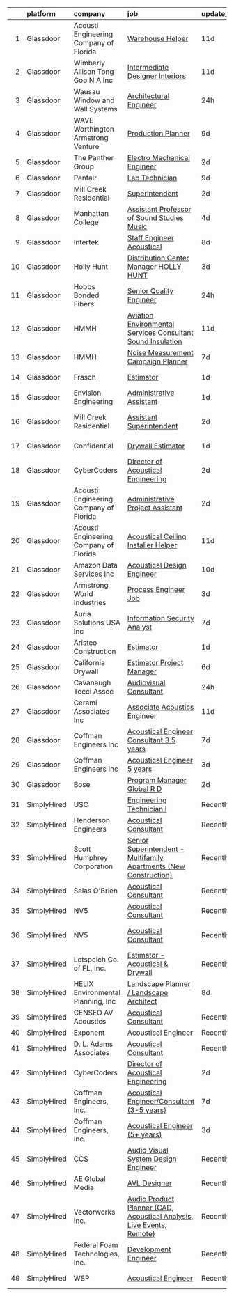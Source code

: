 

|    | platform    | company                                | job                                                                                                                                                                                                                                                                                                                                                                                                                                                                                                                                                                                                                                                                                                                                                                                                                                                                                                                                                                                                                                                                                                                                                                                                                                                                                                                                                                                                                       | update_time   | location                |
|---:|:------------|:---------------------------------------|:--------------------------------------------------------------------------------------------------------------------------------------------------------------------------------------------------------------------------------------------------------------------------------------------------------------------------------------------------------------------------------------------------------------------------------------------------------------------------------------------------------------------------------------------------------------------------------------------------------------------------------------------------------------------------------------------------------------------------------------------------------------------------------------------------------------------------------------------------------------------------------------------------------------------------------------------------------------------------------------------------------------------------------------------------------------------------------------------------------------------------------------------------------------------------------------------------------------------------------------------------------------------------------------------------------------------------------------------------------------------------------------------------------------------------|:--------------|:------------------------|
|  1 | Glassdoor   | Acousti Engineering Company of Florida | [Warehouse Helper](https://www.glassdoor.com/partner/jobListing.htm?pos=115&ao=1136043&s=58&guid=0000018271f226cb9994136393bd6b60&src=GD_JOB_AD&t=SR&vt=w&ea=1&cs=1_a0058f80&cb=1659769071601&jobListingId=1008028539574&jrtk=3-0-1g9ov49ndkltg801-1g9ov49ntjm6m800-3f5c535f4aa1c78d-)                                                                                                                                                                                                                                                                                                                                                                                                                                                                                                                                                                                                                                                                                                                                                                                                                                                                                                                                                                                                                                                                                                                                    | 11d           | Tallahassee, FL         |
|  2 | Glassdoor   | Wimberly Allison Tong   Goo N A   Inc  | [Intermediate Designer   Interiors](https://www.glassdoor.com/partner/jobListing.htm?pos=121&ao=1136043&s=58&guid=0000018271f226cb9994136393bd6b60&src=GD_JOB_AD&t=SR&vt=w&cs=1_fb35709a&cb=1659769071601&jobListingId=1008029035298&jrtk=3-0-1g9ov49ndkltg801-1g9ov49ntjm6m800-62451e809ad1029f-)                                                                                                                                                                                                                                                                                                                                                                                                                                                                                                                                                                                                                                                                                                                                                                                                                                                                                                                                                                                                                                                                                                                        | 11d           | New York, NY            |
|  3 | Glassdoor   | Wausau Window and Wall Systems         | [Architectural Engineer](https://www.glassdoor.com/partner/jobListing.htm?pos=125&ao=1136043&s=58&guid=0000018271f226cb9994136393bd6b60&src=GD_JOB_AD&t=SR&vt=w&cs=1_22f27d8d&cb=1659769071604&jobListingId=1008056165032&jrtk=3-0-1g9ov49ndkltg801-1g9ov49ntjm6m800-9c30225bfe76202c-)                                                                                                                                                                                                                                                                                                                                                                                                                                                                                                                                                                                                                                                                                                                                                                                                                                                                                                                                                                                                                                                                                                                                   | 24h           | Wausau, WI              |
|  4 | Glassdoor   | WAVE   Worthington Armstrong Venture   | [Production Planner](https://www.glassdoor.com/partner/jobListing.htm?pos=106&ao=1110586&s=58&guid=0000018271f226cb9994136393bd6b60&src=GD_JOB_AD&t=SR&vt=w&ea=1&cs=1_bbd8fe9c&cb=1659769071600&jobListingId=1008033329938&cpc=1CBFC3E34E2A31FF&jrtk=3-0-1g9ov49ndkltg801-1g9ov49ntjm6m800-c999e79d688c95d6--6NYlbfkN0BTulKQ62FfEOJT-xD4mupRMsoKNTN8aR1sqftDsJ-ZPg-SAU92t4fAAevrrRtJXFKJIYVnWSeVWf_REL2gftOtljyihgygqbsTDjreu_XwtAGoxz5zLgbkqOR6_3RQwv-hh33dHxqxwZpGo29tOGzKMn2nfySPLOBHWVADz5K4mDHSCILHP9KJfSHKZvZb3Yo6CUt5tuMn3pEXBhsjFFwYsBS9jmBh45XtK-XJzueNKgaKOboxDKvKvsVpvvNRsGIvRuqOJlZoJp0F_kjUR-dCHweypnViiCSQoDlC1-MaYKoroOcoIXPx0gWPgGznzZPajqLyGk4bMehamPXIHjN7VsNz2SGObJaA_MuXpF70tfHiOX6ZepEFNT-vdtaywpufd73gbVtMi9EaJj5BUW7IjbL7NC_22XYWecS-R6VdIKmhPaCFIhMyNMQSkrDv50BB4GLoWEHwThx80kstg9-9v8_IodnXCFCxl-y1fIytDoKvVXOb8mip-9Fanc_KcgU%3D)                                                                                                                                                                                                                                                                                                                                                                                                                                                                                                                                                               | 9d            | Alpharetta, GA          |
|  5 | Glassdoor   | The Panther Group                      | [Electro Mechanical Engineer](https://www.glassdoor.com/partner/jobListing.htm?pos=108&ao=1110586&s=58&guid=0000018271f226cb9994136393bd6b60&src=GD_JOB_AD&t=SR&vt=w&ea=1&cs=1_417f8298&cb=1659769071600&jobListingId=1008050059048&cpc=F41FEAB56D215062&jrtk=3-0-1g9ov49ndkltg801-1g9ov49ntjm6m800-9bce4c443ee2930e--6NYlbfkN0CNPMheye81CzYnvunZY7yovNfSZKsgaMjzK-BTgXufI2fDZqb14OtID8EITmQy8dP78hRLJsh6iTajQqbvgwvBxltJ_9vqBoxt12fV9NNkJJ5TTAZhNVf6N1ZjLvXmUm0ZpLI7GSPFe2upSBoDuOcAykBCwlsAOt8C4PLhmJCcx70hWAcwIc5Ouq7mk0X4SUW0n5Dzs5muPuLcPNzWjMtyjpeWTKYXDNzF-dfmYletxHYF4bvtAWvxssjTMRp6RIaCRfhM8xCeSR16zHhv4EfZXfLIGr2GlpHFuqJfyDDMRAx_sYqcMepEMWnvjBiPPuJtnjdLhAzjdVA85eyVsvhgYW09ZhF_vWb4Xi3sw9IUcBJiB3cD6-ldsNr2ppGO3HpgPfBmqIxn_sATZhUTqVwYGBFo1DW4JdNPwPF59k7Vue_5aI4MB8lPHVgETh2ekaJWEF6nEYSbm-USkSUois_9c11zqf2yZPeQl-ovkzIkEjUQzSdkWb861vbHmQhZjyHAH8oafs09ug%3D%3D)                                                                                                                                                                                                                                                                                                                                                                                                                                                                                                                                        | 2d            | Westford, MA            |
|  6 | Glassdoor   | Pentair                                | [Lab Technician](https://www.glassdoor.com/partner/jobListing.htm?pos=101&ao=1110586&s=58&guid=0000018271f226cb9994136393bd6b60&src=GD_JOB_AD&t=SR&vt=w&ea=1&cs=1_6ef28e8e&cb=1659769071599&jobListingId=1008033061600&cpc=1641D5D5536C06B6&jrtk=3-0-1g9ov49ndkltg801-1g9ov49ntjm6m800-d847532aa3814301--6NYlbfkN0ArCD_RdrKpwdIL6cUcEsoiLNKhbTi0V3G9FrUpA1yUqRVbaITwEMEOPdXrJSDk3lQyKLLrCIQqVwDu0ake6JCZpfokyusxSLuS7D9rryeol33tBpumF6UBqLqqS-tU1tQxAVkdMD2tNC1kwhs04S_CLxdi0GmEWd7bJ_YBnPAmXuPmVcTtE88-y7p0LtpNAcCPsfaWHn_ZiAHsPYoPZn5dR9MX_o1gtnqRFRc-aT-MXBDFjHl4ofuefPxPADe8gl996Sw1sDfu34EZ6CG4TEQFUC_4rwglKVNUOo8KAanabJ6vogUHR66q4YqMQqf29cZKTKzrwZ1B1-bcZuT7bbOltRPDaDq1LM0FhmKUd1PdEwv3S2qi07gtxB9iwT3RB--hdsls2whH1AQ1JL0Z1RwaasvKHcv0Nt0V7HP8u6BXZpjHvoG2Gc_DcNAMIeD0AfAkQbiR7ugNHuaPGLvlf0F1Y0lU5xWGLSgyYMuKmbrjpouijC5OdJ8PFlSAS5HP_ofBEwJOjFYzkw%3D%3D)                                                                                                                                                                                                                                                                                                                                                                                                                                                                                                                                                     | 9d            | Delavan, WI             |
|  7 | Glassdoor   | Mill Creek Residential                 | [Superintendent](https://www.glassdoor.com/partner/jobListing.htm?pos=117&ao=1136043&s=58&guid=0000018271f226cb9994136393bd6b60&src=GD_JOB_AD&t=SR&vt=w&cs=1_68e84d22&cb=1659769071601&jobListingId=1008050399918&jrtk=3-0-1g9ov49ndkltg801-1g9ov49ntjm6m800-48f4c794efb083dc-)                                                                                                                                                                                                                                                                                                                                                                                                                                                                                                                                                                                                                                                                                                                                                                                                                                                                                                                                                                                                                                                                                                                                           | 2d            | Tampa, FL               |
|  8 | Glassdoor   | Manhattan College                      | [Assistant Professor of Sound Studies Music](https://www.glassdoor.com/partner/jobListing.htm?pos=118&ao=1136043&s=58&guid=0000018271f226cb9994136393bd6b60&src=GD_JOB_AD&t=SR&vt=w&cs=1_1adab0b0&cb=1659769071601&jobListingId=1008046061188&jrtk=3-0-1g9ov49ndkltg801-1g9ov49ntjm6m800-2666f9c293f0e4a9-)                                                                                                                                                                                                                                                                                                                                                                                                                                                                                                                                                                                                                                                                                                                                                                                                                                                                                                                                                                                                                                                                                                               | 4d            | Riverdale, NY           |
|  9 | Glassdoor   | Intertek                               | [Staff Engineer   Acoustical](https://www.glassdoor.com/partner/jobListing.htm?pos=126&ao=1136043&s=58&guid=0000018271f226cb9994136393bd6b60&src=GD_JOB_AD&t=SR&vt=w&cs=1_d91d743e&cb=1659769071604&jobListingId=1008035773253&jrtk=3-0-1g9ov49ndkltg801-1g9ov49ntjm6m800-f7e00582da3f092d-)                                                                                                                                                                                                                                                                                                                                                                                                                                                                                                                                                                                                                                                                                                                                                                                                                                                                                                                                                                                                                                                                                                                              | 8d            | Cortland, NY            |
| 10 | Glassdoor   | Holly Hunt                             | [Distribution Center Manager   HOLLY HUNT](https://www.glassdoor.com/partner/jobListing.htm?pos=122&ao=1136043&s=58&guid=0000018271f226cb9994136393bd6b60&src=GD_JOB_AD&t=SR&vt=w&ea=1&cs=1_e7987807&cb=1659769071601&jobListingId=1008048964337&jrtk=3-0-1g9ov49ndkltg801-1g9ov49ntjm6m800-145b8ddee75041c4-)                                                                                                                                                                                                                                                                                                                                                                                                                                                                                                                                                                                                                                                                                                                                                                                                                                                                                                                                                                                                                                                                                                            | 3d            | McCook, IL              |
| 11 | Glassdoor   | Hobbs Bonded Fibers                    | [Senior Quality Engineer](https://www.glassdoor.com/partner/jobListing.htm?pos=103&ao=1110586&s=58&guid=0000018271f226cb9994136393bd6b60&src=GD_JOB_AD&t=SR&vt=w&ea=1&cs=1_8fe3ac56&cb=1659769071599&jobListingId=1008055590397&cpc=6A22310A23505C64&jrtk=3-0-1g9ov49ndkltg801-1g9ov49ntjm6m800-b3f896da581e7073--6NYlbfkN0BHIfC1zsKGIu0R3teaIu8liT7fbRNLaQeDQfcPJweUK16HKW-DuQbylXQSYNtkf3wbIeUTaINlFTGXY2ouswaM_Xs3MqccYBV2Ss_EivXZgbeinn4kvekMMP19j08mhDSmnLgaSXDSUaU_zFnPMuwY2zEJ0WItf9eflg0wHWdgd3W78YlOIUNrZlvdV4O016n2Ezs3R0e3s5o6HzKbjjpaG6PtXlZ3XBRUDvV6K8IH6ejHc1oMG_8PgWrH6oL3p25VWHoRGHKBld5z5CFNEGp2uwkh-elU17MyyQ9Omig5rfAAE4WjKm_shP69E-TeUbtaQP-hxDpcDkZkVm5kqRsVmbJPIHUL0eiAej1QW5FF5ot5uDYLvQGATIonfGmjY0Q79pUYQRYk_cYMV-EvQk2d2E2LrJbKkJTtHclXDLjeCjbAcFh_G_cWCmzH7uXCOM4V02sywnghxTQzY9xpknEmryZoTJtRwAir5Gv_sxoJoSt2MOi7b5_53LsSKV8pnpUXkZKnLo_tIg%3D%3D)                                                                                                                                                                                                                                                                                                                                                                                                                                                                                                                                            | 24h           | Waco, TX                |
| 12 | Glassdoor   | HMMH                                   | [Aviation Environmental Services Consultant  Sound Insulation](https://www.glassdoor.com/partner/jobListing.htm?pos=130&ao=1136043&s=58&guid=0000018271f226cb9994136393bd6b60&src=GD_JOB_AD&t=SR&vt=w&ea=1&cs=1_c66f11f7&cb=1659769071604&jobListingId=1008028076276&jrtk=3-0-1g9ov49ndkltg801-1g9ov49ntjm6m800-c74a4aef083d043e-)                                                                                                                                                                                                                                                                                                                                                                                                                                                                                                                                                                                                                                                                                                                                                                                                                                                                                                                                                                                                                                                                                        | 11d           | San Diego, CA           |
| 13 | Glassdoor   | HMMH                                   | [Noise Measurement Campaign Planner](https://www.glassdoor.com/partner/jobListing.htm?pos=120&ao=1136043&s=58&guid=0000018271f226cb9994136393bd6b60&src=GD_JOB_AD&t=SR&vt=w&ea=1&cs=1_28699e32&cb=1659769071603&jobListingId=1008037699917&jrtk=3-0-1g9ov49ndkltg801-1g9ov49ntjm6m800-1168839ea92bc7ec-)                                                                                                                                                                                                                                                                                                                                                                                                                                                                                                                                                                                                                                                                                                                                                                                                                                                                                                                                                                                                                                                                                                                  | 7d            | Remote                  |
| 14 | Glassdoor   | Frasch                                 | [Estimator](https://www.glassdoor.com/partner/jobListing.htm?pos=113&ao=1136043&s=58&guid=0000018271f226cb9994136393bd6b60&src=GD_JOB_AD&t=SR&vt=w&ea=1&cs=1_651ebaf9&cb=1659769071601&jobListingId=1008054092587&jrtk=3-0-1g9ov49ndkltg801-1g9ov49ntjm6m800-a970ec22b96b6b36-)                                                                                                                                                                                                                                                                                                                                                                                                                                                                                                                                                                                                                                                                                                                                                                                                                                                                                                                                                                                                                                                                                                                                           | 1d            | Arlington, TX           |
| 15 | Glassdoor   | Envision Engineering                   | [Administrative Assistant](https://www.glassdoor.com/partner/jobListing.htm?pos=104&ao=1110586&s=58&guid=0000018271f226cb9994136393bd6b60&src=GD_JOB_AD&t=SR&vt=w&ea=1&cs=1_10827d9c&cb=1659769071600&jobListingId=1008053780346&cpc=32EE424DE2B657EB&jrtk=3-0-1g9ov49ndkltg801-1g9ov49ntjm6m800-ae28897ee1f6a97d--6NYlbfkN0CdcVd3SDA1nO7RkKTAACmPV4xEt72Vls8LI2dqcgyOeJypdWoMdaFfBIkIJc9G-IC1QkWd1TMkeuMoWQ6MmGRWM2miKDWmOy705L2fRJHh3oUPq3YrEZ7RU9LbWOpPsdffa23PPw92ETuR4-VJRHNdsI46z98mYRaw-egAJJgukFPFaRO9D51IKrdY2hrhrWQup7yQyjVdpHPY00e54vLdaBUWWMTnN3--H2onWvnJ6GGFVejpGtTHKoG4XZwNoBqdMhzt4cY0aea5rHzC_ZWetRTZRSJW5FSemFk9AyswJ65ZQBEV9PmOn1j45a855vFK5IVuHeaQqp6w3EW8iN-3N0Y6ESe2CqElzj2TLWQlgZlG5kzm2VMq9iLlBzFNSry9U3IE3EvvW8A5pQ4ANONbujOWSxGMiTxGMfpw6VygDXHXnkjDVNGkWOjdylrNASQiCRbnYqOH3vthykv47p2cmZ3K2UE1oZbmbkGs6mDAbOoIx-sY1Cvis2QA9HqG7p0%3D)                                                                                                                                                                                                                                                                                                                                                                                                                                                                                                                                                         | 1d            | Salt Lake City, UT      |
| 16 | Glassdoor   | Mill Creek Residential                 | [Assistant Superintendent](https://www.glassdoor.com/partner/jobListing.htm?pos=123&ao=1136043&s=58&guid=0000018271f226cb9994136393bd6b60&src=GD_JOB_AD&t=SR&vt=w&cs=1_9a7c2a64&cb=1659769071604&jobListingId=1008050400046&jrtk=3-0-1g9ov49ndkltg801-1g9ov49ntjm6m800-c3db194cd1720982-)                                                                                                                                                                                                                                                                                                                                                                                                                                                                                                                                                                                                                                                                                                                                                                                                                                                                                                                                                                                                                                                                                                                                 | 2d            | Saint Petersburg, FL    |
| 17 | Glassdoor   | Confidential                           | [Drywall Estimator](https://www.glassdoor.com/partner/jobListing.htm?pos=102&ao=1110586&s=58&guid=0000018271f226cb9994136393bd6b60&src=GD_JOB_AD&t=SR&vt=w&ea=1&cs=1_a7839368&cb=1659769071599&jobListingId=1008053799851&cpc=C0FAF87ADD587446&jrtk=3-0-1g9ov49ndkltg801-1g9ov49ntjm6m800-36661f6620554e25--6NYlbfkN0BBGG9LMNqL16EzDx9S3nKk4b6IwprgSJginr0DZD_oW-FI5qtWA8j26jMX6BC3EPepXpKcnEsRWTG6Wm_IghE1Z_PyAAt3vWIELJ3j2b5wjKdtWVZWGmRaZV9TfDae1OR50LfijcDZAuMsVJxO-XHtEUHmzfSCRHJiTiGAxqYKBMexc7y-nM13q8V-5fOdWR9kEC9QD--cqnbjY_qBP2wabQ-tJLQ-yb6-Iu5X-vQFeXdkICl5RP3FRISOncGVqoqY-_8gOCvbukux7a1GQ4luHxBtq9Wf6fWq_l2CYlk2PB_B9__trdoYN0kD4KCB5V92XkCIGaZ15HMWh6ngzVK2pi-_BdQKTkDB5zci8tMjp1Zgo4D2ee01XQSlUjBZ1N_mYljjXN213CDtFaKmkrAUvFTyCe3_KpLsuFbQQLU3kAlOzWDHhVUVDggFn8gz2olk9r0BtwSpR3t8TH-qLxIREwiqXhEyZlq3HdSrLRRRBjevFvivOnZDA2jYZE2jxA2vNIPjj1qwaA%3D%3D)                                                                                                                                                                                                                                                                                                                                                                                                                                                                                                                                                  | 1d            | United States           |
| 18 | Glassdoor   | CyberCoders                            | [Director of Acoustical Engineering](https://www.glassdoor.com/partner/jobListing.htm?pos=107&ao=1110586&s=58&guid=0000018271f226cb9994136393bd6b60&src=GD_JOB_AD&t=SR&vt=w&ea=1&cs=1_901e08bd&cb=1659769071600&jobListingId=1008050648902&cpc=6FC5BA77C9A4CD78&jrtk=3-0-1g9ov49ndkltg801-1g9ov49ntjm6m800-c14764309016c6a2--6NYlbfkN0CpFJQzrgRR8WqXWK1qKKEqALWJw739KlKqr2H-MSI4eoBlI4EFrmor2FYZMP3muM0Ai8CXh9BA6J3CBMA4R8qdmWIsSKecL5ca1lD8CI_tz0VvCncZ2iHFPEVjNe_e5eAlHx8DkSrDVqRR5ASczRNgV2CNEF7uVRJGi8Vg3FUdJdDUOkcXNMVtXm8pWxNuRK3FWbuYRZhSxmBk2C78JnTnmmFyGefDydUhWE9jDCsOVqAaS3Y6yMfnei-UFaS8XRUOPXXpoiiQhfulBpS14VN5LbDzU3MsQC_n1azh0zd46AdGbPJQsab1SqLopwGAZwtI5GonAb10dt1N0uHOHYoJSZMq3pCMkrQWowjB3qy5LMM83YwbL2UBkdv70DQ8anAfeHsECnsXLCBEHf0fmEwXbKkHaAeMO3tn7LicNkF-xcPXCRWUlQk7w1POXS_DFKXk-ncNgfcLR1iJWk26HjfdlNrvdRR1n4GDtWJLlZ-uAx2XVvcmxeXwUAppAtOQApRL88WBw57q9LnDnkwlsAsSYzn7E1Vt766qBu75VdTziSx_9gXrXHptwp6kR0GdNPSTlsWg8ZYamattdoeHcyrm516Cv4EkdyA2YtzI9Eqs6Mbch21ry0gVCYTSrDHOSr2X_mikTiEZV2ODm95D9CUYjunj3lyROZSqvutc_DfnNUhiAqIHxfgXZQyVFEp10rxNTy93C_zdnRsmPqilZAOM1UtGXrelk1GSKtmU1RFAHos2dK1OkkI0F3BrWbwFgmB66ZfNFSWyIZ-WWdJl5B_WruwsBGNfBowpQ3aR2_njBeM9PfGTy-Zmy9730Snq1vHeFVKfRIt98c4sTyIipOvn7DY_9rSWEMtFojx5AqzYptn5oO0lTFzXTVvwrSUkc-oNFRmL27T7Jmqbt4aaa7mbcteD4D1kLK90smhvQFsUGAoObsfGNDUa1uR2VGBCXMltkFQ7-CWFF9ViIuMbxVxlyyLsUKkudBqTawZCW3aUHIhvl2mjabGUFBcC--wwQYNxfF3HyVy3zg%3D%3D) | 2d            | Detroit, MI             |
| 19 | Glassdoor   | Acousti Engineering Company of Florida | [Administrative Project Assistant](https://www.glassdoor.com/partner/jobListing.htm?pos=127&ao=1136043&s=58&guid=0000018271f226cb9994136393bd6b60&src=GD_JOB_AD&t=SR&vt=w&ea=1&cs=1_f73e89a9&cb=1659769071604&jobListingId=1008051311115&jrtk=3-0-1g9ov49ndkltg801-1g9ov49ntjm6m800-34df9f0c0ab8088e-)                                                                                                                                                                                                                                                                                                                                                                                                                                                                                                                                                                                                                                                                                                                                                                                                                                                                                                                                                                                                                                                                                                                    | 2d            | Miami, FL               |
| 20 | Glassdoor   | Acousti Engineering Company of Florida | [Acoustical Ceiling Installer Helper](https://www.glassdoor.com/partner/jobListing.htm?pos=112&ao=1136043&s=58&guid=0000018271f226cb9994136393bd6b60&src=GD_JOB_AD&t=SR&vt=w&ea=1&cs=1_d329ae3f&cb=1659769071601&jobListingId=1008028539575&jrtk=3-0-1g9ov49ndkltg801-1g9ov49ntjm6m800-76f073ef742d5a2c-)                                                                                                                                                                                                                                                                                                                                                                                                                                                                                                                                                                                                                                                                                                                                                                                                                                                                                                                                                                                                                                                                                                                 | 11d           | Tallahassee, FL         |
| 21 | Glassdoor   | Amazon Data Services  Inc              | [Acoustical Design Engineer](https://www.glassdoor.com/partner/jobListing.htm?pos=116&ao=1136043&s=58&guid=0000018271f226cb9994136393bd6b60&src=GD_JOB_AD&t=SR&vt=w&cs=1_6b442fe7&cb=1659769071601&jobListingId=1008031246602&jrtk=3-0-1g9ov49ndkltg801-1g9ov49ntjm6m800-bfcba6d97c845406-)                                                                                                                                                                                                                                                                                                                                                                                                                                                                                                                                                                                                                                                                                                                                                                                                                                                                                                                                                                                                                                                                                                                               | 10d           | Herndon, VA             |
| 22 | Glassdoor   | Armstrong World Industries             | [Process Engineer Job](https://www.glassdoor.com/partner/jobListing.htm?pos=105&ao=1110586&s=58&guid=0000018271f226cb9994136393bd6b60&src=GD_JOB_AD&t=SR&vt=w&cs=1_33209020&cb=1659769071599&jobListingId=1008047298220&cpc=48B9F4758953335C&jrtk=3-0-1g9ov49ndkltg801-1g9ov49ntjm6m800-45303b1623f4254f--6NYlbfkN0DAm8vvJJD9Y3Etb11EBkS-MujQulL42x3uS2fFnoqOvAdIC64HSWNxkyOxXDVyoGuvVXxPWZX9bn6KbXS71axgPOQTbjgVVUvGnkDPw2CekdGBttMMNxw9CvFadiuH3xjoFUoFWDLe4WFLBHx1Lvuf36al2yQ1RMC6yKop89i14GrXUPs21yBS5XSrkIa0Va7zye1iCAc1udY9azEok9AGleBtaCPpyYqhLyVXWKQAlwfbjuLsehVIOfHmxiRZ1lcXsHPHvKwiIGfSl4fMumEdFYKOu4vd7jXGPMqzTzQZkLU-5CqPJQxS7p2DNXZqRnLE3YhEqyb16IcLi3VjXDA1HMdr6ePPyCzMx37HR9YBa7zPV7FZMomCJhStD3VYhtzau2TeJD_8rZHFJFTw94oBlBM2C4-sONYB99Si_CKtslnsnCXj-8PfZzwtiQsADaQhWl6RuHssR9Ut8GINfYTIVB6W15sNUiT05aGQ4ppGa9UEr-b4lis5Xq_tTk4gRkRH2koYZhynl0WaNbM5fUV8JmH9NRl91yLRfVcIhiJ_5A%3D%3D)                                                                                                                                                                                                                                                                                                                                                                                                                                                                                                                    | 3d            | Hilliard, OH            |
| 23 | Glassdoor   | Auria Solutions USA  Inc               | [Information Security Analyst](https://www.glassdoor.com/partner/jobListing.htm?pos=111&ao=1136043&s=58&guid=0000018271f226cb9994136393bd6b60&src=GD_JOB_AD&t=SR&vt=w&ea=1&cs=1_80674248&cb=1659769071600&jobListingId=1008038353277&jrtk=3-0-1g9ov49ndkltg801-1g9ov49ntjm6m800-130add17ac7ba850-)                                                                                                                                                                                                                                                                                                                                                                                                                                                                                                                                                                                                                                                                                                                                                                                                                                                                                                                                                                                                                                                                                                                        | 7d            | Southfield, MI          |
| 24 | Glassdoor   | Aristeo Construction                   | [Estimator](https://www.glassdoor.com/partner/jobListing.htm?pos=129&ao=1136043&s=58&guid=0000018271f226cb9994136393bd6b60&src=GD_JOB_AD&t=SR&vt=w&ea=1&cs=1_9f2a8bbd&cb=1659769071604&jobListingId=1008054576878&jrtk=3-0-1g9ov49ndkltg801-1g9ov49ntjm6m800-cbe8309170623650-)                                                                                                                                                                                                                                                                                                                                                                                                                                                                                                                                                                                                                                                                                                                                                                                                                                                                                                                                                                                                                                                                                                                                           | 1d            | Livonia, MI             |
| 25 | Glassdoor   | California Drywall                     | [Estimator Project Manager](https://www.glassdoor.com/partner/jobListing.htm?pos=119&ao=1136043&s=58&guid=0000018271f226cb9994136393bd6b60&src=GD_JOB_AD&t=SR&vt=w&ea=1&cs=1_b9a429a2&cb=1659769071601&jobListingId=1008039304022&jrtk=3-0-1g9ov49ndkltg801-1g9ov49ntjm6m800-d5d8b2d4eca75a68-)                                                                                                                                                                                                                                                                                                                                                                                                                                                                                                                                                                                                                                                                                                                                                                                                                                                                                                                                                                                                                                                                                                                           | 6d            | Atwater, CA             |
| 26 | Glassdoor   | Cavanaugh Tocci Assoc                  | [Audiovisual Consultant](https://www.glassdoor.com/partner/jobListing.htm?pos=124&ao=1136043&s=58&guid=0000018271f226cb9994136393bd6b60&src=GD_JOB_AD&t=SR&vt=w&ea=1&cs=1_51579efb&cb=1659769071604&jobListingId=1008055874739&jrtk=3-0-1g9ov49ndkltg801-1g9ov49ntjm6m800-52da795efff19934-)                                                                                                                                                                                                                                                                                                                                                                                                                                                                                                                                                                                                                                                                                                                                                                                                                                                                                                                                                                                                                                                                                                                              | 24h           | Sudbury, MA             |
| 27 | Glassdoor   | Cerami   Associates Inc                | [Associate  Acoustics Engineer](https://www.glassdoor.com/partner/jobListing.htm?pos=114&ao=1136043&s=58&guid=0000018271f226cb9994136393bd6b60&src=GD_JOB_AD&t=SR&vt=w&ea=1&cs=1_852bc2bc&cb=1659769071601&jobListingId=1008028975106&jrtk=3-0-1g9ov49ndkltg801-1g9ov49ntjm6m800-e4f4b677e7dd5780-)                                                                                                                                                                                                                                                                                                                                                                                                                                                                                                                                                                                                                                                                                                                                                                                                                                                                                                                                                                                                                                                                                                                       | 11d           | New York, NY            |
| 28 | Glassdoor   | Coffman Engineers  Inc                 | [Acoustical Engineer Consultant  3 5 years ](https://www.glassdoor.com/partner/jobListing.htm?pos=110&ao=1136043&s=58&guid=0000018271f226cb9994136393bd6b60&src=GD_JOB_AD&t=SR&vt=w&ea=1&cs=1_ec60a03d&cb=1659769071600&jobListingId=1008039070783&jrtk=3-0-1g9ov49ndkltg801-1g9ov49ntjm6m800-a5719d608c400af1-)                                                                                                                                                                                                                                                                                                                                                                                                                                                                                                                                                                                                                                                                                                                                                                                                                                                                                                                                                                                                                                                                                                          | 7d            | Duluth, GA              |
| 29 | Glassdoor   | Coffman Engineers  Inc                 | [Acoustical Engineer  5  years ](https://www.glassdoor.com/partner/jobListing.htm?pos=109&ao=1136043&s=58&guid=0000018271f226cb9994136393bd6b60&src=GD_JOB_AD&t=SR&vt=w&ea=1&cs=1_beeeae2f&cb=1659769071600&jobListingId=1008049016392&jrtk=3-0-1g9ov49ndkltg801-1g9ov49ntjm6m800-79da6df14268a842-)                                                                                                                                                                                                                                                                                                                                                                                                                                                                                                                                                                                                                                                                                                                                                                                                                                                                                                                                                                                                                                                                                                                      | 3d            | San Diego, CA           |
| 30 | Glassdoor   | Bose                                   | [Program Manager   Global R D](https://www.glassdoor.com/partner/jobListing.htm?pos=128&ao=1136043&s=58&guid=0000018271f226cb9994136393bd6b60&src=GD_JOB_AD&t=SR&vt=w&cs=1_83a25680&cb=1659769071604&jobListingId=1008049920155&jrtk=3-0-1g9ov49ndkltg801-1g9ov49ntjm6m800-86659f635a4c9a1e-)                                                                                                                                                                                                                                                                                                                                                                                                                                                                                                                                                                                                                                                                                                                                                                                                                                                                                                                                                                                                                                                                                                                             | 2d            | Framingham, MA          |
| 31 | SimplyHired | USC                                    | [Engineering Technician I](https://www.simplyhired.com/job/gSTt1ggyDfo2S-sqVQWU1T9ep0H3pfBbToxz03sueH5Hi2gGs9-ZdQ?q=acoustical+engineering)                                                                                                                                                                                                                                                                                                                                                                                                                                                                                                                                                                                                                                                                                                                                                                                                                                                                                                                                                                                                                                                                                                                                                                                                                                                                               | Recently      | Los Angeles, CA         |
| 32 | SimplyHired | Henderson Engineers                    | [Acoustical Consultant](https://www.simplyhired.com/job/eUozg0COUTagAe9IZamS1zUaMXCsMz97T7hC9QAJ6Yf6SNVhzyiIkg?q=acoustical+engineering)                                                                                                                                                                                                                                                                                                                                                                                                                                                                                                                                                                                                                                                                                                                                                                                                                                                                                                                                                                                                                                                                                                                                                                                                                                                                                  | Recently      | United States           |
| 33 | SimplyHired | Scott Humphrey Corporation             | [Senior Superintendent - Multifamily Apartments (New Construction)](https://www.simplyhired.com/job/B-O1O41kBWWez1htbjmrXPEPqB2AoPgANQwyLl72Wzrhaj9l2s2MTA?q=acoustical+engineering)                                                                                                                                                                                                                                                                                                                                                                                                                                                                                                                                                                                                                                                                                                                                                                                                                                                                                                                                                                                                                                                                                                                                                                                                                                      | Recently      | Phoenix, AZ             |
| 34 | SimplyHired | Salas O'Brien                          | [Acoustical Consultant](https://www.simplyhired.com/job/eSu5HuVjm_ZoEj7VJuMeHSXYwe7JCeGTPlvePNCrgmyeI5-Naaa6MQ?q=acoustical+engineering)                                                                                                                                                                                                                                                                                                                                                                                                                                                                                                                                                                                                                                                                                                                                                                                                                                                                                                                                                                                                                                                                                                                                                                                                                                                                                  | Recently      | United States           |
| 35 | SimplyHired | NV5                                    | [Acoustical Consultant](https://www.simplyhired.com/job/4VGoBu3YX9MVx4B844dxJ_2IshXBMxpDCMggG-C19UP9EhIJXDqCyA?q=acoustical+engineering)                                                                                                                                                                                                                                                                                                                                                                                                                                                                                                                                                                                                                                                                                                                                                                                                                                                                                                                                                                                                                                                                                                                                                                                                                                                                                  | Recently      | Phoenix, AZ             |
| 36 | SimplyHired | NV5                                    | [Acoustical Consultant](https://www.simplyhired.com/job/4VGoBu3YX9MVx4B844dxJ_2IshXBMxpDCMggG-C19UP9EhIJXDqCyA?q=acoustical+engineering)                                                                                                                                                                                                                                                                                                                                                                                                                                                                                                                                                                                                                                                                                                                                                                                                                                                                                                                                                                                                                                                                                                                                                                                                                                                                                  | Recently      | Phoenix, AZ +1 location |
| 37 | SimplyHired | Lotspeich Co. of FL, Inc.              | [Estimator - Acoustical & Drywall](https://www.simplyhired.com/job/xGGVaTTelByRUZNDcdARG-Wf0QgBsWV6Gf74SlmZx1odPHILFMUk6A?q=acoustical+engineering)                                                                                                                                                                                                                                                                                                                                                                                                                                                                                                                                                                                                                                                                                                                                                                                                                                                                                                                                                                                                                                                                                                                                                                                                                                                                       | Recently      | West Palm Beach, FL     |
| 38 | SimplyHired | HELIX Environmental Planning, Inc      | [Landscape Planner / Landscape Architect](https://www.simplyhired.com/job/t23ldoQllM5VDmA68Oduk1f3lz0p_nbb3wiLnbx8VlvfnZXnH2saqA?q=acoustical+engineering)                                                                                                                                                                                                                                                                                                                                                                                                                                                                                                                                                                                                                                                                                                                                                                                                                                                                                                                                                                                                                                                                                                                                                                                                                                                                | 8d            | Sacramento, CA          |
| 39 | SimplyHired | CENSEO AV Acoustics                    | [Acoustical Consultant](https://www.simplyhired.com/job/1N_jxDb9MMTEuQND6QewnyvyF_iNxaelf4wLZgwGTUYap5oUMZbewg?q=acoustical+engineering)                                                                                                                                                                                                                                                                                                                                                                                                                                                                                                                                                                                                                                                                                                                                                                                                                                                                                                                                                                                                                                                                                                                                                                                                                                                                                  | Recently      | Hawaii                  |
| 40 | SimplyHired | Exponent                               | [Acoustical Engineer](https://www.simplyhired.com/job/nMy82zE1F-azJoMBlwlsWpvjOaLhPcZvJxPU7KQIycRYMIdhZk4m3w?q=acoustical+engineering)                                                                                                                                                                                                                                                                                                                                                                                                                                                                                                                                                                                                                                                                                                                                                                                                                                                                                                                                                                                                                                                                                                                                                                                                                                                                                    | Recently      | Denver, CO              |
| 41 | SimplyHired | D. L. Adams Associates                 | [Acoustical Consultant](https://www.simplyhired.com/job/EOJMy4LHMvN6k7pTODhGaG3xJwR-Vu4L4PvIwh00kTTHaUiSD0czHA?q=acoustical+engineering)                                                                                                                                                                                                                                                                                                                                                                                                                                                                                                                                                                                                                                                                                                                                                                                                                                                                                                                                                                                                                                                                                                                                                                                                                                                                                  | Recently      | Remote                  |
| 42 | SimplyHired | CyberCoders                            | [Director of Acoustical Engineering](https://www.simplyhired.com/job/TqCu36pdL-Cg0mvIb02kThOCKTYvDjwy3dy8dZwVK6NN2IKLtc6dlA?q=acoustical+engineering)                                                                                                                                                                                                                                                                                                                                                                                                                                                                                                                                                                                                                                                                                                                                                                                                                                                                                                                                                                                                                                                                                                                                                                                                                                                                     | 2d            | Phoenix, AZ             |
| 43 | SimplyHired | Coffman Engineers, Inc.                | [Acoustical Engineer/Consultant (3-5 years)](https://www.simplyhired.com/job/tWylChx6-Kkkx-pcoZXHTrg410Cuqq1AXpmnjmIdpJCYt7E55_oHZw?q=acoustical+engineering)                                                                                                                                                                                                                                                                                                                                                                                                                                                                                                                                                                                                                                                                                                                                                                                                                                                                                                                                                                                                                                                                                                                                                                                                                                                             | 7d            | Duluth, GA +2 locations |
| 44 | SimplyHired | Coffman Engineers, Inc.                | [Acoustical Engineer (5+ years)](https://www.simplyhired.com/job/41tWoBJcKrR8QUvQL1EiSHWSTKwAGkBvZPZm29tgw-z1X2I1xOD9kA?q=acoustical+engineering)                                                                                                                                                                                                                                                                                                                                                                                                                                                                                                                                                                                                                                                                                                                                                                                                                                                                                                                                                                                                                                                                                                                                                                                                                                                                         | 3d            | San Diego, CA           |
| 45 | SimplyHired | CCS                                    | [Audio Visual System Design Engineer](https://www.simplyhired.com/job/ary5z9j2es4oPMAOjusLJHyf7K-36e4_CuOld61njGzpItTv9_0cKA?q=acoustical+engineering)                                                                                                                                                                                                                                                                                                                                                                                                                                                                                                                                                                                                                                                                                                                                                                                                                                                                                                                                                                                                                                                                                                                                                                                                                                                                    | Recently      | Denver, CO              |
| 46 | SimplyHired | AE Global Media                        | [AVL Designer](https://www.simplyhired.com/job/uXTiuZaUOUC3A-Cm9xz-zwkZX0-usz6k-wJkIJ5RQEmDdrYZ2FPq-A?q=acoustical+engineering)                                                                                                                                                                                                                                                                                                                                                                                                                                                                                                                                                                                                                                                                                                                                                                                                                                                                                                                                                                                                                                                                                                                                                                                                                                                                                           | Recently      | Charlotte, NC           |
| 47 | SimplyHired | Vectorworks Inc.                       | [Audio Product Planner (CAD, Acoustical Analysis, Live Events, Remote)](https://www.simplyhired.com/job/E5uA4eEtjE3Tya_IrOpPKicSbSUt30SxoOGrwiAQ-0BqUuKs5xj0gw?q=acoustical+engineering)                                                                                                                                                                                                                                                                                                                                                                                                                                                                                                                                                                                                                                                                                                                                                                                                                                                                                                                                                                                                                                                                                                                                                                                                                                  | Recently      | United States           |
| 48 | SimplyHired | Federal Foam Technologies, Inc.        | [Development Engineer](https://www.simplyhired.com/job/OZRL5QxFyiVH1G9AWySM02YHcEKgtv3NlEZpMASq0VP6DsB2Xse8nA?q=acoustical+engineering)                                                                                                                                                                                                                                                                                                                                                                                                                                                                                                                                                                                                                                                                                                                                                                                                                                                                                                                                                                                                                                                                                                                                                                                                                                                                                   | Recently      | New Richmond, WI        |
| 49 | SimplyHired | WSP                                    | [Acoustical Engineer](https://www.simplyhired.com/job/NQ9T_tZmNIcSe7YyK06Lur7qOdc5wAwF4ekqvHAY2f7y-7lOBr7dZQ?q=acoustical+engineering)                                                                                                                                                                                                                                                                                                                                                                                                                                                                                                                                                                                                                                                                                                                                                                                                                                                                                                                                                                                                                                                                                                                                                                                                                                                                                    | Recently      | Providence, RI          |